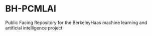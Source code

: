 # BH-PCMLAI
Public Facing Repository for the BerkeleyHaas machine learning and artificial intelligence project

